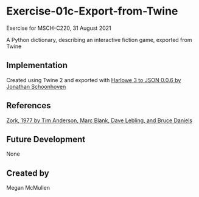 # Exercise-01c-Export-from-Twine
Exercise for MSCH-C220, 31 August 2021

A Python dictionary, describing an interactive fiction game, exported from Twine

## Implementation
Created using Twine 2 and exported with [Harlowe 3 to JSON 0.0.6 by Jonathan Schoonhoven](https://github.com/jtschoonhoven/twine-to-json)

## References
[Zork, 1977 by Tim Anderson, Marc Blank, Dave Lebling, and Bruce Daniels](https://en.wikipedia.org/wiki/Zork)

## Future Development
None

## Created by
Megan McMullen
